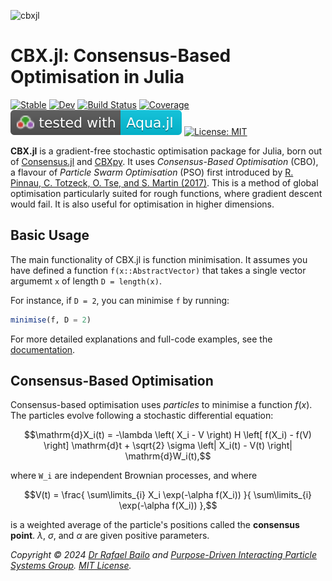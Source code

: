 ![cbxjl](https://github.com/PdIPS/CBX.jl/assets/44805883/238eca7e-00b7-4008-82ec-1fe233c8f8e1)

# CBX.jl: Consensus-Based Optimisation in Julia

[![Stable](https://img.shields.io/badge/docs-stable-blue.svg)](https://PdIPS.github.io/CBX.jl/stable/)
[![Dev](https://img.shields.io/badge/docs-dev-blue.svg)](https://PdIPS.github.io/CBX.jl/dev/)
[![Build Status](https://github.com/PdIPS/CBX.jl/actions/workflows/CI.yml/badge.svg?branch=main)](https://github.com/PdIPS/CBX.jl/actions/workflows/CI.yml?query=branch%3Amain)
[![Coverage](https://codecov.io/gh/PdIPS/CBX.jl/branch/main/graph/badge.svg)](https://codecov.io/gh/PdIPS/CBX.jl)
[![Aqua](https://raw.githubusercontent.com/JuliaTesting/Aqua.jl/master/badge.svg)](https://github.com/JuliaTesting/Aqua.jl)
[![License: MIT](https://img.shields.io/badge/License-MIT-yellow.svg)](https://opensource.org/licenses/MIT)

**CBX.jl** is a gradient-free stochastic optimisation package for Julia, born out of [Consensus.jl](https://github.com/rafaelbailo/Consensus.jl) and [CBXpy](https://github.com/PdIPS/CBXpy). It uses _Consensus-Based Optimisation_ (CBO), a flavour of _Particle Swarm Optimisation_ (PSO) first introduced by [R. Pinnau, C. Totzeck, O. Tse, and S. Martin (2017)][1]. This is a method of global optimisation particularly suited for rough functions, where gradient descent would fail. It is also useful for optimisation in higher dimensions.


## Basic Usage

The main functionality of CBX.jl is function minimisation. It assumes you have defined a function `f(x::AbstractVector)` that takes a single vector argumemt `x` of length `D = length(x)`.

For instance, if `D = 2`, you can minimise `f` by running:
```julia
minimise(f, D = 2)
```

For more detailed explanations and full-code examples, see the [documentation](https://PdIPS.github.io/CBX.jl/stable/).


## Consensus-Based Optimisation

Consensus-based optimisation uses *particles* to minimise a function $f(x)$. The particles evolve following a stochastic differential equation:
```math
\mathrm{d}X_i(t) = -\lambda \left( X_i - V \right) H \left[ f(X_i) - f(V) \right] \mathrm{d}t + \sqrt{2} \sigma \left| X_i(t) - V(t) \right| \mathrm{d}W_i(t),
```
where ``W_i`` are independent Brownian processes, and where
```math
V(t) = \frac{
\sum\limits_{i} X_i \exp(-\alpha f(X_i))
}{
\sum\limits_{i} \exp(-\alpha f(X_i))
},
```
is a weighted average of the particle's positions called the **consensus point**. $\lambda$, $\sigma$, and $\alpha$ are given positive parameters.

[1]: http://dx.doi.org/10.1142/S0218202517400061


*Copyright © 2024 [Dr Rafael Bailo](https://rafaelbailo.com/) and [Purpose-Driven Interacting Particle Systems Group](https://github.com/PdIPS). [MIT License](https://github.com/PdIPS/CBX.jl/blob/main/LICENSE).*

